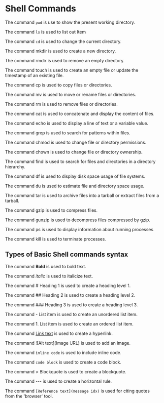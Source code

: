 # Shell Commands
The command `pwd` is use to show the present
working directory.

The command `ls` is used to list out Item

The command `cd` is used to change the current directory.

The command mkdir is used to create a new directory.

The command rmdir is used to remove an empty directory.

The command touch is used to create an empty file or update the timestamp of an existing file.

The command cp is used to copy files or directories.

The command mv is used to move or rename files or directories.

The command rm is used to remove files or directories.

The command cat is used to concatenate and display the content of files.

The command echo is used to display a line of text or a variable value.

The command grep is used to search for patterns within files.

The command chmod is used to change file or directory permissions.

The command chown is used to change file or directory ownership.

The command find is used to search for files and directories in a directory hierarchy.

The command df is used to display disk space usage of file systems.

The command du is used to estimate file and directory space usage.

The command tar is used to archive files into a tarball or extract files from a tarball.

The command gzip is used to compress files.

The command gunzip is used to decompress files compressed by gzip.

The command ps is used to display information about running processes.

The command kill is used to terminate processes.


## Types of Basic Shell commands syntax
The command **Bold** is used to bold text.

The command _italic_ is used to italicize text.

The command # Heading 1 is used to create a heading level 1.

The command ## Heading 2 is used to create a heading level 2.

The command ### Heading 3 is used to create a heading level 3.

The command - List item is used to create an unordered list item.

The command 1. List item is used to create an ordered list item.

The command [Link text](URL) is used to create a hyperlink.

The command ![Alt text](Image URL) is used to add an image.

The command `inline code` is used to include inline code.

The command ``` code block ``` is used to create a code block.

The command > Blockquote is used to create a blockquote.

The command --- is used to create a horizontal rule.

The command `[Reference text](message idx)` is used for citing quotes from the 'browser' tool.